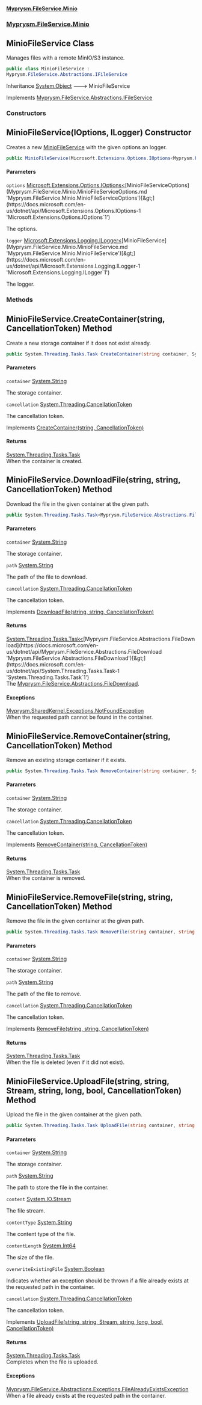 #### [Myprysm.FileService.Minio](index.md 'index')
### [Myprysm.FileService.Minio](index.md#Myprysm.FileService.Minio 'Myprysm.FileService.Minio')

## MinioFileService Class

Manages files with a remote MinIO/S3 instance.

```csharp
public class MinioFileService :
Myprysm.FileService.Abstractions.IFileService
```

Inheritance [System.Object](https://docs.microsoft.com/en-us/dotnet/api/System.Object 'System.Object') &#129106; MinioFileService

Implements [Myprysm.FileService.Abstractions.IFileService](https://docs.microsoft.com/en-us/dotnet/api/Myprysm.FileService.Abstractions.IFileService 'Myprysm.FileService.Abstractions.IFileService')
### Constructors

<a name='Myprysm.FileService.Minio.MinioFileService.MinioFileService(Microsoft.Extensions.Options.IOptions_Myprysm.FileService.Minio.MinioFileServiceOptions_,Microsoft.Extensions.Logging.ILogger_Myprysm.FileService.Minio.MinioFileService_)'></a>

## MinioFileService(IOptions<MinioFileServiceOptions>, ILogger<MinioFileService>) Constructor

Creates a new [MinioFileService](Myprysm.FileService.Minio.MinioFileService.md 'Myprysm.FileService.Minio.MinioFileService') with the given options an logger.

```csharp
public MinioFileService(Microsoft.Extensions.Options.IOptions<Myprysm.FileService.Minio.MinioFileServiceOptions> options, Microsoft.Extensions.Logging.ILogger<Myprysm.FileService.Minio.MinioFileService> logger);
```
#### Parameters

<a name='Myprysm.FileService.Minio.MinioFileService.MinioFileService(Microsoft.Extensions.Options.IOptions_Myprysm.FileService.Minio.MinioFileServiceOptions_,Microsoft.Extensions.Logging.ILogger_Myprysm.FileService.Minio.MinioFileService_).options'></a>

`options` [Microsoft.Extensions.Options.IOptions&lt;](https://docs.microsoft.com/en-us/dotnet/api/Microsoft.Extensions.Options.IOptions-1 'Microsoft.Extensions.Options.IOptions`1')[MinioFileServiceOptions](Myprysm.FileService.Minio.MinioFileServiceOptions.md 'Myprysm.FileService.Minio.MinioFileServiceOptions')[&gt;](https://docs.microsoft.com/en-us/dotnet/api/Microsoft.Extensions.Options.IOptions-1 'Microsoft.Extensions.Options.IOptions`1')

The options.

<a name='Myprysm.FileService.Minio.MinioFileService.MinioFileService(Microsoft.Extensions.Options.IOptions_Myprysm.FileService.Minio.MinioFileServiceOptions_,Microsoft.Extensions.Logging.ILogger_Myprysm.FileService.Minio.MinioFileService_).logger'></a>

`logger` [Microsoft.Extensions.Logging.ILogger&lt;](https://docs.microsoft.com/en-us/dotnet/api/Microsoft.Extensions.Logging.ILogger-1 'Microsoft.Extensions.Logging.ILogger`1')[MinioFileService](Myprysm.FileService.Minio.MinioFileService.md 'Myprysm.FileService.Minio.MinioFileService')[&gt;](https://docs.microsoft.com/en-us/dotnet/api/Microsoft.Extensions.Logging.ILogger-1 'Microsoft.Extensions.Logging.ILogger`1')

The logger.
### Methods

<a name='Myprysm.FileService.Minio.MinioFileService.CreateContainer(string,System.Threading.CancellationToken)'></a>

## MinioFileService.CreateContainer(string, CancellationToken) Method

Create a new storage container if it does not exist already.

```csharp
public System.Threading.Tasks.Task CreateContainer(string container, System.Threading.CancellationToken cancellation=default(System.Threading.CancellationToken));
```
#### Parameters

<a name='Myprysm.FileService.Minio.MinioFileService.CreateContainer(string,System.Threading.CancellationToken).container'></a>

`container` [System.String](https://docs.microsoft.com/en-us/dotnet/api/System.String 'System.String')

The storage container.

<a name='Myprysm.FileService.Minio.MinioFileService.CreateContainer(string,System.Threading.CancellationToken).cancellation'></a>

`cancellation` [System.Threading.CancellationToken](https://docs.microsoft.com/en-us/dotnet/api/System.Threading.CancellationToken 'System.Threading.CancellationToken')

The cancellation token.

Implements [CreateContainer(string, CancellationToken)](https://docs.microsoft.com/en-us/dotnet/api/Myprysm.FileService.Abstractions.IFileService.CreateContainer#Myprysm_FileService_Abstractions_IFileService_CreateContainer_System_String,System_Threading_CancellationToken_ 'Myprysm.FileService.Abstractions.IFileService.CreateContainer(System.String,System.Threading.CancellationToken)')

#### Returns
[System.Threading.Tasks.Task](https://docs.microsoft.com/en-us/dotnet/api/System.Threading.Tasks.Task 'System.Threading.Tasks.Task')  
When the container is created.

<a name='Myprysm.FileService.Minio.MinioFileService.DownloadFile(string,string,System.Threading.CancellationToken)'></a>

## MinioFileService.DownloadFile(string, string, CancellationToken) Method

Download the file in the given container at the given path.

```csharp
public System.Threading.Tasks.Task<Myprysm.FileService.Abstractions.FileDownload> DownloadFile(string container, string path, System.Threading.CancellationToken cancellation=default(System.Threading.CancellationToken));
```
#### Parameters

<a name='Myprysm.FileService.Minio.MinioFileService.DownloadFile(string,string,System.Threading.CancellationToken).container'></a>

`container` [System.String](https://docs.microsoft.com/en-us/dotnet/api/System.String 'System.String')

The storage container.

<a name='Myprysm.FileService.Minio.MinioFileService.DownloadFile(string,string,System.Threading.CancellationToken).path'></a>

`path` [System.String](https://docs.microsoft.com/en-us/dotnet/api/System.String 'System.String')

The path of the file to download.

<a name='Myprysm.FileService.Minio.MinioFileService.DownloadFile(string,string,System.Threading.CancellationToken).cancellation'></a>

`cancellation` [System.Threading.CancellationToken](https://docs.microsoft.com/en-us/dotnet/api/System.Threading.CancellationToken 'System.Threading.CancellationToken')

The cancellation token.

Implements [DownloadFile(string, string, CancellationToken)](https://docs.microsoft.com/en-us/dotnet/api/Myprysm.FileService.Abstractions.IFileService.DownloadFile#Myprysm_FileService_Abstractions_IFileService_DownloadFile_System_String,System_String,System_Threading_CancellationToken_ 'Myprysm.FileService.Abstractions.IFileService.DownloadFile(System.String,System.String,System.Threading.CancellationToken)')

#### Returns
[System.Threading.Tasks.Task&lt;](https://docs.microsoft.com/en-us/dotnet/api/System.Threading.Tasks.Task-1 'System.Threading.Tasks.Task`1')[Myprysm.FileService.Abstractions.FileDownload](https://docs.microsoft.com/en-us/dotnet/api/Myprysm.FileService.Abstractions.FileDownload 'Myprysm.FileService.Abstractions.FileDownload')[&gt;](https://docs.microsoft.com/en-us/dotnet/api/System.Threading.Tasks.Task-1 'System.Threading.Tasks.Task`1')  
The [Myprysm.FileService.Abstractions.FileDownload](https://docs.microsoft.com/en-us/dotnet/api/Myprysm.FileService.Abstractions.FileDownload 'Myprysm.FileService.Abstractions.FileDownload').

#### Exceptions

[Myprysm.SharedKernel.Exceptions.NotFoundException](https://docs.microsoft.com/en-us/dotnet/api/Myprysm.SharedKernel.Exceptions.NotFoundException 'Myprysm.SharedKernel.Exceptions.NotFoundException')  
When the requested path cannot be found in the container.

<a name='Myprysm.FileService.Minio.MinioFileService.RemoveContainer(string,System.Threading.CancellationToken)'></a>

## MinioFileService.RemoveContainer(string, CancellationToken) Method

Remove an existing storage container if it exists.

```csharp
public System.Threading.Tasks.Task RemoveContainer(string container, System.Threading.CancellationToken cancellation=default(System.Threading.CancellationToken));
```
#### Parameters

<a name='Myprysm.FileService.Minio.MinioFileService.RemoveContainer(string,System.Threading.CancellationToken).container'></a>

`container` [System.String](https://docs.microsoft.com/en-us/dotnet/api/System.String 'System.String')

The storage container.

<a name='Myprysm.FileService.Minio.MinioFileService.RemoveContainer(string,System.Threading.CancellationToken).cancellation'></a>

`cancellation` [System.Threading.CancellationToken](https://docs.microsoft.com/en-us/dotnet/api/System.Threading.CancellationToken 'System.Threading.CancellationToken')

The cancellation token.

Implements [RemoveContainer(string, CancellationToken)](https://docs.microsoft.com/en-us/dotnet/api/Myprysm.FileService.Abstractions.IFileService.RemoveContainer#Myprysm_FileService_Abstractions_IFileService_RemoveContainer_System_String,System_Threading_CancellationToken_ 'Myprysm.FileService.Abstractions.IFileService.RemoveContainer(System.String,System.Threading.CancellationToken)')

#### Returns
[System.Threading.Tasks.Task](https://docs.microsoft.com/en-us/dotnet/api/System.Threading.Tasks.Task 'System.Threading.Tasks.Task')  
When the container is removed.

<a name='Myprysm.FileService.Minio.MinioFileService.RemoveFile(string,string,System.Threading.CancellationToken)'></a>

## MinioFileService.RemoveFile(string, string, CancellationToken) Method

Remove the file in the given container at the given path.

```csharp
public System.Threading.Tasks.Task RemoveFile(string container, string path, System.Threading.CancellationToken cancellation=default(System.Threading.CancellationToken));
```
#### Parameters

<a name='Myprysm.FileService.Minio.MinioFileService.RemoveFile(string,string,System.Threading.CancellationToken).container'></a>

`container` [System.String](https://docs.microsoft.com/en-us/dotnet/api/System.String 'System.String')

The storage container.

<a name='Myprysm.FileService.Minio.MinioFileService.RemoveFile(string,string,System.Threading.CancellationToken).path'></a>

`path` [System.String](https://docs.microsoft.com/en-us/dotnet/api/System.String 'System.String')

The path of the file to remove.

<a name='Myprysm.FileService.Minio.MinioFileService.RemoveFile(string,string,System.Threading.CancellationToken).cancellation'></a>

`cancellation` [System.Threading.CancellationToken](https://docs.microsoft.com/en-us/dotnet/api/System.Threading.CancellationToken 'System.Threading.CancellationToken')

The cancellation token.

Implements [RemoveFile(string, string, CancellationToken)](https://docs.microsoft.com/en-us/dotnet/api/Myprysm.FileService.Abstractions.IFileService.RemoveFile#Myprysm_FileService_Abstractions_IFileService_RemoveFile_System_String,System_String,System_Threading_CancellationToken_ 'Myprysm.FileService.Abstractions.IFileService.RemoveFile(System.String,System.String,System.Threading.CancellationToken)')

#### Returns
[System.Threading.Tasks.Task](https://docs.microsoft.com/en-us/dotnet/api/System.Threading.Tasks.Task 'System.Threading.Tasks.Task')  
When the file is deleted (even if it did not exist).

<a name='Myprysm.FileService.Minio.MinioFileService.UploadFile(string,string,System.IO.Stream,string,long,bool,System.Threading.CancellationToken)'></a>

## MinioFileService.UploadFile(string, string, Stream, string, long, bool, CancellationToken) Method

Upload the file in the given container at the given path.

```csharp
public System.Threading.Tasks.Task UploadFile(string container, string path, System.IO.Stream content, string contentType, long contentLength, bool overwriteExistingFile=false, System.Threading.CancellationToken cancellation=default(System.Threading.CancellationToken));
```
#### Parameters

<a name='Myprysm.FileService.Minio.MinioFileService.UploadFile(string,string,System.IO.Stream,string,long,bool,System.Threading.CancellationToken).container'></a>

`container` [System.String](https://docs.microsoft.com/en-us/dotnet/api/System.String 'System.String')

The storage container.

<a name='Myprysm.FileService.Minio.MinioFileService.UploadFile(string,string,System.IO.Stream,string,long,bool,System.Threading.CancellationToken).path'></a>

`path` [System.String](https://docs.microsoft.com/en-us/dotnet/api/System.String 'System.String')

The path to store the file in the container.

<a name='Myprysm.FileService.Minio.MinioFileService.UploadFile(string,string,System.IO.Stream,string,long,bool,System.Threading.CancellationToken).content'></a>

`content` [System.IO.Stream](https://docs.microsoft.com/en-us/dotnet/api/System.IO.Stream 'System.IO.Stream')

The file stream.

<a name='Myprysm.FileService.Minio.MinioFileService.UploadFile(string,string,System.IO.Stream,string,long,bool,System.Threading.CancellationToken).contentType'></a>

`contentType` [System.String](https://docs.microsoft.com/en-us/dotnet/api/System.String 'System.String')

The content type of the file.

<a name='Myprysm.FileService.Minio.MinioFileService.UploadFile(string,string,System.IO.Stream,string,long,bool,System.Threading.CancellationToken).contentLength'></a>

`contentLength` [System.Int64](https://docs.microsoft.com/en-us/dotnet/api/System.Int64 'System.Int64')

The size of the file.

<a name='Myprysm.FileService.Minio.MinioFileService.UploadFile(string,string,System.IO.Stream,string,long,bool,System.Threading.CancellationToken).overwriteExistingFile'></a>

`overwriteExistingFile` [System.Boolean](https://docs.microsoft.com/en-us/dotnet/api/System.Boolean 'System.Boolean')

Indicates whether an exception should be thrown if a file already exists at the requested path in the container.

<a name='Myprysm.FileService.Minio.MinioFileService.UploadFile(string,string,System.IO.Stream,string,long,bool,System.Threading.CancellationToken).cancellation'></a>

`cancellation` [System.Threading.CancellationToken](https://docs.microsoft.com/en-us/dotnet/api/System.Threading.CancellationToken 'System.Threading.CancellationToken')

The cancellation token.

Implements [UploadFile(string, string, Stream, string, long, bool, CancellationToken)](https://docs.microsoft.com/en-us/dotnet/api/Myprysm.FileService.Abstractions.IFileService.UploadFile#Myprysm_FileService_Abstractions_IFileService_UploadFile_System_String,System_String,System_IO_Stream,System_String,System_Int64,System_Boolean,System_Threading_CancellationToken_ 'Myprysm.FileService.Abstractions.IFileService.UploadFile(System.String,System.String,System.IO.Stream,System.String,System.Int64,System.Boolean,System.Threading.CancellationToken)')

#### Returns
[System.Threading.Tasks.Task](https://docs.microsoft.com/en-us/dotnet/api/System.Threading.Tasks.Task 'System.Threading.Tasks.Task')  
Completes when the file is uploaded.

#### Exceptions

[Myprysm.FileService.Abstractions.Exceptions.FileAlreadyExistsException](https://docs.microsoft.com/en-us/dotnet/api/Myprysm.FileService.Abstractions.Exceptions.FileAlreadyExistsException 'Myprysm.FileService.Abstractions.Exceptions.FileAlreadyExistsException')  
When a file already exists at the requested path in the container.